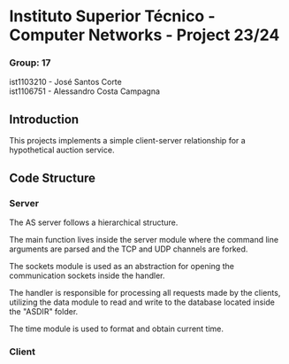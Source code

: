 # Instituto Superior Técnico - Computer Networks - Project 23/24

### Group: 17

ist1103210 - José Santos Corte \
ist1106751 - Alessandro Costa Campagna

## Introduction

This projects implements a simple client-server relationship for a hypothetical auction service.

## Code Structure

### Server

The AS server follows a hierarchical structure. 

The main function lives inside the server module where the command line arguments are parsed and the TCP and UDP channels are forked.

The sockets module is used as an abstraction for opening the communication sockets inside the handler.

The handler is responsible for processing all requests made by the clients, utilizing the data module to read and write to the database located inside the "ASDIR" folder.

The time module is used to format and obtain current time.

### Client